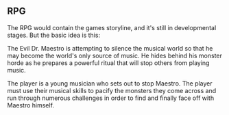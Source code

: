 ## RPG ##

The RPG would contain the games storyline, and it's still in developmental stages. But the basic idea is this:

The Evil Dr. Maestro is attempting to silence the musical world so that he may become the world's only source of music. He hides behind his monster horde as he prepares a powerful ritual that will stop others from playing music.

The player is a young musician who sets out to stop Maestro. The player must use their musical skills to pacify the monsters they come across and run through numerous challenges in order to find and finally face off with Maestro himself.